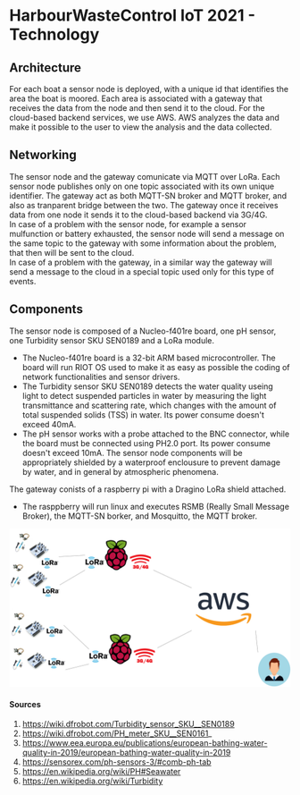 # HarbourWasteControl IoT 2021 - Technology
## Architecture
For each boat a sensor node is deployed, with a unique id that identifies the area the boat is moored. Each area is associated with a gateway that receives the data from the node and then send it to the cloud. For the cloud-based backend services, we use AWS. AWS analyzes the data and make it possible to the user to view the analysis and the data collected.

## Networking
The sensor node and the gateway comunicate via MQTT over LoRa. Each sensor node publishes only on one topic associated with its own unique identifier. The gateway act as both MQTT-SN broker and MQTT broker, and also as tranparent bridge between the two. The gateway once it receives data from one node it sends it to the cloud-based backend via 3G/4G.\
In case of a problem with the sensor node, for example a sensor mulfunction or battery exhausted, the sensor node will send a message on the same topic to the gateway with some information about the problem, that then will be sent to the cloud.\
In case of a problem with the gateway, in a similar way the gateway will send a message to the cloud in a special topic used only for this type of events.

## Components
The sensor node is composed of a Nucleo-f401re board, one pH sensor, one Turbidity sensor SKU SEN0189 and a LoRa module.
- The Nucleo-f401re board is a 32-bit ARM based microcontroller. The board will run RIOT OS used to make it as easy as possible the coding of network functionalities and sensor drivers.
- The Turbidity sensor SKU SEN0189 detects the water quality useing light to detect suspended particles in water by measuring the light transmittance and scattering rate, which changes with the amount of total suspended solids (TSS) in water. Its power consume doesn't exceed 40mA.
- The pH sensor works with a probe attached to the BNC connector, while the board must be connected using PH2.0 port. Its power consume doesn't exceed 10mA.
The sensor node components will be appropriately shielded by a waterproof enclousure to prevent damage by water, and in general by atmospheric phenomena.

The gateway conists of a raspberry pi with a Dragino LoRa shield attached. 
- The rasppberry will run linux and executes RSMB (Really Small Message Broker), the MQTT-SN borker, and Mosquitto, the MQTT broker.

![Image1](Picture/architecture.png?raw=true)

#### Sources
1. https://wiki.dfrobot.com/Turbidity_sensor_SKU__SEN0189
2. https://wiki.dfrobot.com/PH_meter_SKU__SEN0161_
3. https://www.eea.europa.eu/publications/european-bathing-water-quality-in-2019/european-bathing-water-quality-in-2019
4. https://sensorex.com/ph-sensors-3/#comb-ph-tab
5. https://en.wikipedia.org/wiki/PH#Seawater
6. https://en.wikipedia.org/wiki/Turbidity
